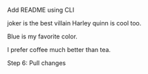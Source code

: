 Add README using CLI

joker is the best villain
Harley quinn is cool too.

Blue is my favorite color.

I prefer coffee much better than tea.

Step 6: Pull changes
